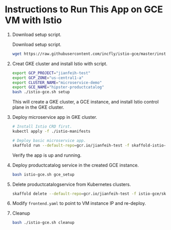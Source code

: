 # Instructions to Run This App on GCE VM with Istio

1. Download setup script.

    Download setup script.

    ```bash
    wget https://raw.githubusercontent.com/incfly/istio-gce/master/install/istio-gce.sh
    ```

1. Creat GKE cluster and install Istio with script.

    ```bash
    export GCP_PROJECT="jianfeih-test"
    export GCP_ZONE="us-central1-a"
    export CLUSTER_NAME="microservice-demo"
    export GCE_NAME="hipster-productcatalog"
    bash ./istio-gce.sh setup
    ```

    This will create a GKE cluster, a GCE instance, and install Istio control plane in the GKE cluster.

1. Deploy microservice app in GKE cluster.

    ```bash
    # Install Istio CRD first.
    kubectl apply -f ./istio-manifests

    # Deploy basic microservice app.
    skaffold run --default-repo=gcr.io/jianfeih-test -f skaffold-istio-gce.yaml
    ```

    Verify the app is up and running.

1. Deploy productcatalog service in the created GCE instance.

    <!-- TODO: WIP, here, consolidate gce-vm.sh script and setup GCE instance. -->

    ```bash
    bash istio-gce.sh gce_setup
    ```

1. Delete productcatalogservice from Kubernetes clusters.

    ```bash
    skaffold delete --default-repo=gcr.io/jianfeih-test -f istio-gce/skaffold-product.yaml
    ```

1. Modify `frontend.yaml` to point to VM instance IP and re-deploy.

1. Cleanup

    ```bash
    bash ./istio-gce.sh cleanup
    ```
